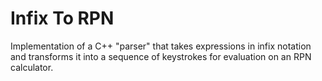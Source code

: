 # Infix To RPN

Implementation of a C++ "parser" that takes expressions in infix notation and transforms it into a sequence of keystrokes for evaluation on an RPN calculator.
